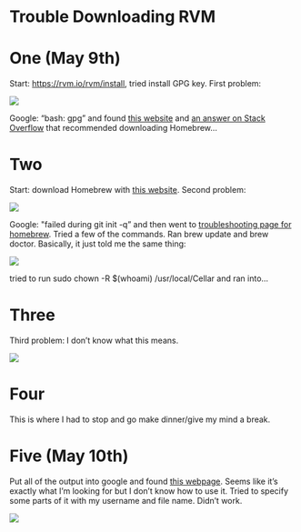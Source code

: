 # Trouble Downloading RVM

# One (May 9th)

Start: https://rvm.io/rvm/install, tried install GPG key.
First problem:


![](https://d2mxuefqeaa7sj.cloudfront.net/s_4507324F735246B3A8499E91AAA4645D84114E8B5B52929844506954A23F71EA_1525898845134_Screen+Shot+2018-05-09+at+3.47.06+PM.png)


Google: “bash: gpg” and found [this website](http://blog.ghostinthemachines.com/2015/03/01/how-to-use-gpg-command-line/) and [an answer on Stack Overflow](https://stackoverflow.com/questions/27041885/how-to-resolve-gpg-command-not-found-error-during-rvm-installation?utm_medium=organic&utm_source=google_rich_qa&utm_campaign=google_rich_qa) that recommended downloading Homebrew…


# Two

Start: download Homebrew with [this website](https://brew.sh).
Second problem:


![](https://d2mxuefqeaa7sj.cloudfront.net/s_4507324F735246B3A8499E91AAA4645D84114E8B5B52929844506954A23F71EA_1525899297916_Screen+Shot+2018-05-09+at+3.54.39+PM.png)


Google: "failed during git init -q” and then went to [troubleshooting page for homebrew](https://docs.brew.sh/Troubleshooting). Tried a few of the commands. Ran brew update and brew doctor. Basically, it just told me the same thing:



![](https://d2mxuefqeaa7sj.cloudfront.net/s_4507324F735246B3A8499E91AAA4645D84114E8B5B52929844506954A23F71EA_1525901058722_Screen+Shot+2018-05-09+at+4.23.23+PM.png)


tried to run sudo chown -R $(whoami) /usr/local/Cellar and ran into…


# Three

Third problem: I don’t know what this means.

![](https://d2mxuefqeaa7sj.cloudfront.net/s_4507324F735246B3A8499E91AAA4645D84114E8B5B52929844506954A23F71EA_1525901305528_Screen+Shot+2018-05-09+at+4.27.02+PM.png)



# Four

This is where I had to stop and go make dinner/give my mind a break.


# Five (May 10th)

Put all of the output into google and found [this webpage](https://www.hscripts.com/tutorials/mac-commands/chown.html). Seems like it’s exactly what I’m looking for but I don’t know how to use it. Tried to specify some parts of it with my username and file name. Didn’t work.


![](https://d2mxuefqeaa7sj.cloudfront.net/s_4507324F735246B3A8499E91AAA4645D84114E8B5B52929844506954A23F71EA_1525973486408_Screen+Shot+2018-05-10+at+12.31.13+PM.png)

